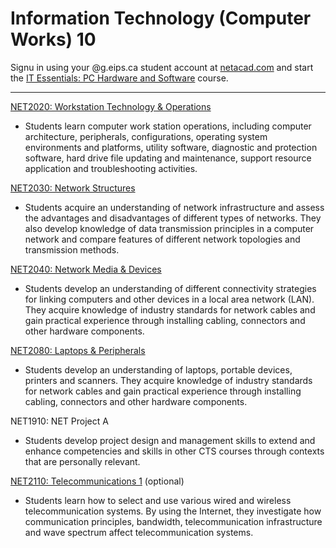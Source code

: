 # Information Technology (Computer Works) 10

Signu in using your @g.eips.ca student account at [netacad.com](https://www.netacad.com/portal/course/2299979) and start the [IT Essentials: PC Hardware and Software](https://www.netacad.com/) course.

---

[NET2020: Workstation Technology & Operations](NET2020.md)

* Students learn computer work station operations, including computer architecture, peripherals, configurations, operating system environments and platforms, utility software, diagnostic and protection software, hard drive file updating and maintenance, support resource application and troubleshooting activities.

[NET2030: Network Structures](NET2030.md)

* Students acquire an understanding of network infrastructure and assess the advantages and disadvantages of different types of networks. They also develop knowledge of data transmission principles in a computer network and compare features of different network topologies and transmission methods.

[NET2040: Network Media & Devices](NET2040.md)

* Students develop an understanding of different connectivity strategies for linking computers and other devices in a local area network (LAN). They acquire knowledge of industry standards for network cables and gain practical experience through installing cabling, connectors and other hardware components.

[NET2080: Laptops & Peripherals](NET2080.md)

* Students develop an understanding of laptops, portable devices, printers and scanners. They acquire knowledge of industry standards for network cables and gain practical experience through installing cabling, connectors and other hardware components.

NET1910: NET Project A

* Students develop project design and management skills to extend and enhance competencies and skills in other CTS courses through contexts that are personally relevant.

[NET2110: Telecommunications 1](NET2110.md) (optional)

* Students learn how to select and use various wired and wireless telecommunication systems. By using the Internet, they investigate how communication principles, bandwidth, telecommunication infrastructure and wave spectrum affect telecommunication systems.

